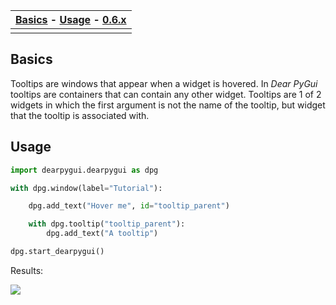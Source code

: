 | [Basics](#basics) - [Usage](#usage) - [0.6.x](https://github.com/hoffstadt/DearPyGui_06/wiki/Tooltips) |
|----|
||

## Basics
Tooltips are windows that appear when a widget is hovered. In _Dear PyGui_ tooltips are containers that can contain any other widget. Tooltips are 1 of 2 widgets in which the first argument is not the name of the tooltip, but widget that the tooltip is associated with.

## Usage
```python
import dearpygui.dearpygui as dpg

with dpg.window(label="Tutorial"):

    dpg.add_text("Hover me", id="tooltip_parent")

    with dpg.tooltip("tooltip_parent"):
        dpg.add_text("A tooltip")

dpg.start_dearpygui()
```

Results:

![](https://github.com/hoffstadt/DearPyGui/blob/assets/wiki_images/tooltips.PNG)